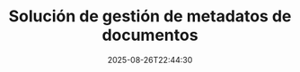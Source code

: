 ---
############################# Static ############################
layout: "family"
date:  2025-08-26T22:44:30
draft: false

product: "Metadata"
product_tag: "metadata"

lang: es

############################# Head ############################
head_title: ".NET, Java, Node.js, API de Python y aplicaciones de manipulación de metadatos en línea de GroupDocs"
head_description: "API de metadatos de documentos nativas de C# .NET y Java. Lea, escriba, edite y compare metainformación de todos los formatos populares. Analizar y exportar metadatos."

############################# Header ############################
title: "Solución de gestión de metadatos de documentos"
description:  |
  API y aplicaciones para leer, editar, reemplazar y eliminar metadatos de documentos, imágenes y otros formatos de archivos en plataformas populares.

  Agregue información de metadatos ocultos a sus archivos y documentos comerciales.

  Modifique o elimine metadatos que ya se presentan en sus documentos.

  Recopile y analice información sobre metadatos de documentos y archivos.

############################# Supported Platforms ###############################
supported_platforms:
  enable: true
  head_title: "Elige tu plataforma"
  title: "Independencia de plataforma"
  description: "GroupDocs.Metadata es compatible con una amplia gama de sistemas operativos y frameworks:"
  details_link_title: "Aprende más"

  items:
    # items loop
    - title: ".NET"
      description: GroupDocs.Metadata .NET 
      color: "blue"
      tag: "net"
      link: "/metadata/net/"
      features_link: "https://docs.groupdocs.com/metadata/net/system-requirements/"
      features:
          # features loop
          - rows: "3"
            content: |
                    .NET Core 3.0 or higher <br> .NET 5.0 or higher <br> .NET Standard 2.1
      
          # features loop
          - rows: "1"
            content: |
                    Windows <br> Linux <br> Mac OS
      
          # features loop
          - rows: "4"
            content: |
                    Microsoft Visual Studio <br> JetBrains Rider <br> Microsoft Visual Code
      
          # features loop
          - rows: "1"
            content: |
                    70+ file formats
      

    # items loop
    - title: "Java"
      description: GroupDocs.Metadata Java
      color: "red"
      tag: "java"
      link: "/metadata/java/"
      features_link: "https://docs.groupdocs.com/metadata/java/system-requirements/"
      features:
          # features loop
          - rows: "3"
            content: |
                    J2SE 7.0 or higher <br> Kotlin
      
          # features loop
          - rows: "1"
            content: |
                    Windows <br> Linux <br> Mac OS
      
          # features loop
          - rows: "4"
            content: |
                    IntelliJ IDEA <br> Eclipse <br> NetBeans
      
          # features loop
          - rows: "1"
            content: |
                    70+ file formats

    # items loop
    - title: "Node.js"
      description: GroupDocs.Metadata Node.js
      color: "green"
      tag: "nodejs-java"
      link: "/metadata/nodejs-java/"
      features_link: "https://docs.groupdocs.com/metadata/nodejs-java/system-requirements/"
      features:
          # features loop
          - rows: "3"
            content: |
                    Node.js 16+ and J2SE 8.0 (1.8)+
      
          # features loop
          - rows: "1"
            content: |
                    Windows <br> Linux <br> Mac OS
      
          # features loop
          - rows: "4"
            content: |
                    Atom <br> Visual Studio Code <br> Cualquier otro editor de texto
      
          # features loop
          - rows: "1"
            content: |
                    70+ file formats

    # items loop
    - title: "Python"
      description: GroupDocs.Metadata Python
      color: "yellow"
      tag: "python-net"
      link: "/metadata/python-net/"
      features_link: "https://docs.groupdocs.com/metadata/python-net/system-requirements/"
      features:
          # features loop
          - rows: "3"
            content: |
                    Python 3.9+ and .Net 6+
      
          # features loop
          - rows: "1"
            content: |
                    Windows <br> Linux <br> Mac OS
      
          # features loop
          - rows: "4"
            content: |
                    IDLE <br> PyCharm <br> Visual Studio Code
      
          # features loop
          - rows: "1"
            content: |
                    70+ file formats

    # items loop
    - title: "CLI .NET"
      description: GroupDocs.Metadata CLI for .NET
      color: "gray"
      tag: "cli-net"
      link: "/metadata/cli-net/"
      features_link: "https://docs.groupdocs.com/metadata/net/system-requirements/"
      features:
          # features loop
          - rows: "3"
            content: |
                    .NET Core 3.0 or higher <br> .NET 5.0 or higher <br> .NET Standard 2.1
      
          # features loop
          - rows: "1"
            content: |
                    Windows <br> Linux <br> Mac OS
      
          # features loop
          - rows: "4"
            content: |
                    Command Prompt, Bash, PowerShell, etc.
      
          # features loop
          - rows: "1"
            content: |
                    70+ file formats

############################# Features ###############################
features:
  enable: true
  title: "Revisión de características de GroupDocs.Metadata"
  description: "Nuestra solución está diseñada para manipular metadatos en muchos formatos de archivos populares, incluidas imágenes y documentos de Office."

  items:
    # items loop
    - icon: "protect"
      title: "Proteger la información empresarial"
      content: "Agregue metadatos ocultos a sus archivos y documentos confidenciales."

    # items loop
    - icon: "control"
      title: "Controlar los metadatos del documento."
      content: "Recopile información detallada sobre los metadatos contenidos en los documentos."

    # items loop
    - icon: "manipulate"
      title: "Manipular la información de metadatos"
      content: "Modifique contenido o elimine metadatos en muchos formatos de archivo compatibles."

    # items loop
    - icon: "additional"
      title: "Varias características adicionales"
      content: "Obtenga vista previa de documentos, extraiga paquetes de metadatos, etc."

############################# Code Samples ###############################
code_samples:
  enable: true
  title: "Proteger documentos usando metadatos"
  description: "GroupDocs.Metadata ejemplos de códigos de operaciones típicas."

  items:
    # items loop
    - title: "Elimine metadatos innecesarios de imágenes y documentos"
      content: "GroupDocs.Metadata le ayuda a eliminar fácilmente información oculta de sus archivos y documentos. Puede eliminar rápidamente detalles como cuándo y dónde se tomó una imagen, o eliminar información del autor y del editor de los documentos de Office."
      samples:
          # samples loop
          - language: "C#"
            color: "blue"
            content: |
                    <code class="language-csharp" data-lang="csharp">
                        // Pasar la ruta a un documento al constructor Metadata

                        using (Metadata metadata = new Metadata("source.docx"))
                        {
                            // Eliminar las propiedades del documento conectadas al creador y al editor
                            var affected = metadata.RemoveProperties(
                                p => p.Tags.Contains(Tags.Person.Creator) ||
                                    p.Tags.Contains(Tags.Person.Editor));

                            // Resultado del proceso de eliminación de metadatos
                            Console.WriteLine("Properties removed: {0}", affected);

                            // Guardar documento limpio
                            metadata.Save("result.docx");
                        }                    
                    </code>

          # samples loop
          - language: "Java"
            color: "red"
            content: |
                    <code class="language-java" data-lang="java">
                        // Pasar la ruta a un documento al constructor Metadata

                        try (Metadata metadata = new Metadata("source.docx"){

                            // Eliminar las propiedades del documento conectadas al creador y al editor
                            int affected = metadata.removeProperties(
                                new ContainsTagSpecification(Tags.getPerson().getCreator()).or(
                                new ContainsTagSpecification(Tags.getPerson().getEditor())));

                            // Resultado del proceso de eliminación de metadatos
                            System.out.println(String.format("Properties removed: %s", affected));

                            // Guardar documento limpio
                            metadata.save("result.docx");
                        }

                    </code>

          # samples loop
          - language: "TypeScript"
            color: "green"
            content: |
                    <code class="language-java" data-lang="javascript">
                        // Pasar la ruta a un documento al constructor Metadata

                        const metadata = new groupdocs.metadata.Metadata("source.docx");
    
                        // Eliminar las propiedades del documento conectadas al creador y al editor
                        var affected = metadata.removeProperties(
                            new groupdocs.metadata.ContainsTagSpecification(groupdocs.metadata.Tags.getPerson().getCreator()).or(
                            new groupdocs.metadata.ContainsTagSpecification(groupdocs.metadata.Tags.getPerson().getEditor()))
                            );

                        // Resultado del proceso de eliminación de metadatos
                        console.log('Properties removed: ${affected}');

                        // Guardar documento limpio
                        metadata.save("result.docx");                        

                    </code>

          # samples loop
          - language: "Python"
            color: "yellow"
            content: |
                    <code class="python-net" data-lang="python">
                        import groupdocs.metadata as gm
                        
                        def run():

                            # Pasar la ruta a un documento al constructor Metadata
                            with gm.Metadata("input.docx") as metadata:

                                # Eliminar las propiedades del documento conectadas al creador y al editor
                                specification = gm.search.ContainsTagSpecification(gm.tagging.Tags.person.creator).
                                    either(gm.search.ContainsTagSpecification(gm.tagging.Tags.person.editor)).
                                    either(gm.search.OfTypeSpecification(gm.common.MetadataPropertyType.STRING).
                                    both(gm.search.WithValueSpecification("John")))
                                affected = metadata.remove_properties(specification)

                                # Resultado del proceso de eliminación de metadatos
                                print(f"Properties removed: {affected}")

                                # Guardar documento limpio
                                metadata.save("output.docx")

                    </code>

############################# Supported Formats ###############################
formats:
  enable: true
  title: "Se admiten más de 70 formatos."
  description: "GroupDocs.Metadata ayuda a controlar los metadatos en formatos de archivos y documentos populares."

############################# Metrics ###############################
metrics:
  enable: true
  title: "GroupDocs.Metadata logros"
  description: "Descubra las métricas clave de los logros de nuestra biblioteca"

  items:
    # items loop
    - number: "70+"
      title: "Formatos soportados"
      content: "GroupDocs.Metadata admite la manipulación de metadatos para más de 70 formatos de archivos populares."

    # items loop
    - number: "700k"
      title: "Descargas NuGet"
      content: "GroupDocs.Metadata para el paquete .NET NuGet se descargó más de 700.000 veces."

    # items loop
    - number: "15k"
      title: "Descargas de Maven"
      content: "GroupDocs.Metadata tiene 15.000 descargas en Maven. Potente gestión de metadatos Java."

    # items loop
    - number: "140+"
      title: "Clientes felices"
      content: "Tanto las empresas famosas como los desarrolladores individuales prefieren los productos GroupDocs para crear soluciones innovadoras."


############################# Customers ###############################
customers:
  enable: true
  title: "Nuestros clientes felices"
  description: "Productos de GroupDocs en los que confían muchos clientes a nivel mundial y que se utilizan en muchas soluciones comerciales competitivas en todo el mundo."

  items:
    # items loop
    - title: "BenQ Corporation"
      logo: "benq"
      
    # items loop
    - title: "Nasdaq Stock Market"
      logo: "nasdaq"
      
    # items loop
    - title: "AT&T Inc."
      logo: "att"
      
    # items loop
    - title: "Customer logo AstraZeneca"
      logo: "astrazeneca"
      
    # items loop
    - title: "Central Bank of Argentina"
      logo: "argentinacentralbank"
      
    # items loop
    - title: "Roche Holding AG"
      logo: "roche"
      
    # items loop
    - title: "Capita"
      logo: "capita"
      
    # items loop
    - title: "Axa S.A."
      logo: "axa"
      
    # items loop
    - title: "Instructure Inc."
      logo: "instructure"
      
    # items loop
    - title: "Wipro"
      logo: "wipro"


############################# Actions ###############################
actions:
  enable: true
  title: "¿Listo para empezar?"
  description: "Pruebe las funciones de GroupDocs.Metadata gratis en sus aplicaciones"

  items:
    # items loop
    - title: ".NET"
      color: "blue"
      link: "/metadata/net/"

    # items loop
    - title: "Java"
      color: "red"
      link: "/metadata/java/"

    # items loop
    - title: "Node.js"
      color: "green"
      link: "/metadata/nodejs-java/"   

    # items loop
    - title: "Python"
      color: "yellow"
      link: "/metadata/python-net/"    

    # items loop
    - title: "CLI"
      color: "gray" 
      link: "/metadata/cli-net/"


############################# FAQ ###############################
faq:
  enable: true
  title: "Preguntas frecuentes"
  description: "¿Tiene preguntas sobre nuestro producto? ¡Tenemos respuestas!"

  items:
    # items loop
    - question: "¿Requiere GroupDocs.Metadata software de terceros para el procesamiento de metadatos de documentos?"
      answer: "GroupDocs.Metadata opera de forma independiente; no se necesitan bibliotecas externas como Microsoft Office o Adobe Acrobat."

    # items loop
    - question: "¿Puedo probar las funciones de GroupDocs.Metadata antes de comprarlas?"
      answer: "¡Absolutamente! GroupDocs.Metadata ofrece una prueba gratuita. Instálalo y explora sus capacidades. Sin embargo, tenga en cuenta que las versiones de prueba agregan 'insignias de prueba' a sus documentos y solo procesan las primeras 3 páginas. Para disfrutar de una experiencia completa, obtenga una licencia temporal gratuita de 30 días para disfrutar de todas las funciones. Consulte los detalles [aquí](https://purchase.groupdocs.com/temporary-license/)."

    # items loop
    - question: "¿Qué tipos de licencias están disponibles?"
      answer: "¿Busca una licencia de GroupDocs.Metadata? Lo tenemos cubierto con varias opciones. Elija entre licencias adaptadas a sus necesidades, en función de factores como la cantidad de desarrolladores en su equipo, las ubicaciones de implementación (por ejemplo, oficina única o lugares de trabajo remotos) y si la distribución al cliente final requiere compartir el SDK/API con los clientes. Alternativamente, opte por una licencia de uso mensual, donde paga según su uso con planes medidos. Explore más y encuentre la opción perfecta [aquí](https://purchase.groupdocs.com/pricing/metadata/net/)."

############################# Cloud Links ###############################
cloud_links:
  enable: true
  title: "GroupDocs.Metadata Las API de código bajo incluyen"
  description: "Administre metadatos confidenciales en archivos comerciales dentro de su aplicación utilizando nuestra API REST basada en la nube."
  
  items:
    # items loop
    - title: "GroupDocs.Metadata Cloud for cURL"
      content: "Trabaje con las API de manipulación de metadatos de cURL RESTful para gestionar la información de metadatos de PDF, Word, Excel, presentaciones, imágenes y archivos multimedia en sus aplicaciones."
      icon: "groupdocs_metadata-for-curl"
      link: "https://products.groupdocs.cloud/metadata/curl"

    # items loop
    - title: "GroupDocs.Metadata Cloud for .NET"
      content: "Utilice la API REST de metadatos con .NET SDK para agregar, editar, extraer, buscar y eliminar metadatos de formatos de documentos dentro de aplicaciones .NET."
      icon: "groupdocs_metadata-for-net"
      link: "https://products.groupdocs.cloud/metadata/net"

    # items loop
    - title: "GroupDocs.Metadata Cloud for Java"
      content: "Mejore sus aplicaciones Java con potentes funciones de administración de metadatos utilizando Metadata SDK para Java."
      icon: "groupdocs_metadata-for-java"
      link: "https://products.groupdocs.cloud/metadata/java"

############################# App links ###############################
app_links:
  enable: true
  title: "GroupDocs.Metadata No se incluyen aplicaciones de código"
  description: "Acceda a la aplicación web GroupDocs para gestionar metadatos de documentos. Procese más de 70 formatos de archivos populares en su navegador favorito GRATIS."

  items:
    # items loop
    - title: "GroupDocs.Metadata Total"
      content: "Aplicación gratuita para ver y editar metadatos de Word, Excel, PDF, PowerPoint y más de 70 tipos de documentos."
      icon: "groupdocs_metadata-app"
      link: "https://products.groupdocs.app/metadata/total"

    # items loop
    - title: "GroupDocs.Metadata DOCX"
      content: "Visor y editor de metadatos en línea gratuito para documentos de MS Word."
      icon: "groupdocs_words-app"
      link: "https://products.groupdocs.app/metadata/docx"

    # items loop
    - title: "GroupDocs.Metadata PDF"
      content: "Vea o edite información de metadatos de documentos PDF en línea."
      icon: "groupdocs_pdf-app"
      link: "https://products.groupdocs.app/metadata/pdf"


      


---